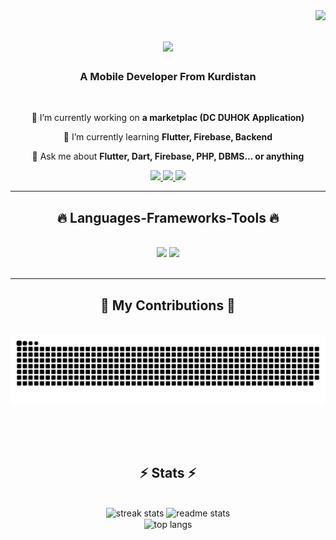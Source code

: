 <img align="right" src="https://visitor-badge.laobi.icu/badge?page_id=salesp07.salesp07" />

<h1 align="center">
    <img src="https://readme-typing-svg.herokuapp.com/?font=Righteous&size=35&center=true&vCenter=true&width=500&height=70&duration=4000&lines=Hi+There!+👋;+I'm+Dilkhosh+Saadon!;" />
</h1>

<h3 align="center">A Mobile Developer From Kurdistan</h3>

<br/>

<div align="center">
 
 🔭 I’m currently working on **a marketplac (DC DUHOK Application)**
 
 🌱 I’m currently learning **Flutter, Firebase, Backend**

💬 Ask me about **Flutter, Dart, Firebase, PHP, DBMS... or anything**

 </div>
 
<div align="center"> 
  <a href="mailto:fares.baqe@gmail.com">
    <img src="https://img.shields.io/badge/Gmail-333333?style=for-the-badge&logo=gmail&logoColor=red" />
  </a>
  <a href="https://www.linkedin.com/in/dilkhosh-saadon-1430ba1a9/" target="_blank">
    <img src="https://img.shields.io/badge/LinkedIn-0077B5?style=for-the-badge&logo=linkedin&logoColor=white" target="_blank" />
  </a>
  <a href="https://github.com/DilkhoshSaadon98" target="_blank">
     <img src="https://img.shields.io/badge/Portfolio-FF5722?style=for-the-badge&logo=todoist&logoColor=white" target="_blank" /> <!-- sqlite, safari, google-chrome are other good icon options -->
  </a>
</div>

 <hr/>
 
<h2 align="center">🔥 Languages-Frameworks-Tools 🔥</h2>
<br/>
<div align="center">
    <img src="https://skillicons.dev/icons?i=flutter,dart,html,css,mysql,python,javascript,firebase" />
    <img src="https://skillicons.dev/icons?i=vscode,github,figma,git,c,java,php,android" /><br>
</div>

<br/>
<hr/>

<div align="center">
  <h2>🐍 My Contributions 🐍</h2>
  <br>
  <img alt="snake eating my contributions" src="https://raw.githubusercontent.com/salesp07/salesp07/output/github-contribution-grid-snake.svg" />
  
  <br/><br/><br/>
</div>


<h2 align="center">⚡ Stats ⚡</h2>
<br>
<div align=center>
  <img  src="https://github-readme-streak-stats-salesp07.vercel.app?user=DilkhoshSaadon98&theme=radical&hide_border=true&border_radius=4.9&date_format=M%20j%5B%2C%20Y%5D&card_width=500)](https://git.io/streak-stats" alt="streak stats"/>
  <img width=390 src="https://github-readme-stats-salesp07.vercel.app/api?username=salesp07&count_private=true&show_icons=true&theme=react&rank_icon=github&border_radius=10" alt="readme stats" />
  <br/>
  <img width=325 align="center" src="https://github-readme-stats-salesp07.vercel.app/api/top-langs/?username=salesp07&hide=HTML&langs_count=8&layout=compact&theme=react&border_radius=10&size_weight=0.5&count_weight=0.5&exclude_repo=github-readme-stats" alt="top langs" />
</div>

<br/><br/>



<br/>
